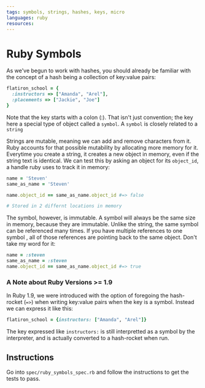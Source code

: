 ```yaml
---
tags: symbols, strings, hashes, keys, micro
languages: ruby
resources: 
---
```

# Ruby Symbols

As we've begun to work with hashes, you should already be familiar with the concept of a hash being a collection of key:value pairs:

```ruby
flatiron_school = {
  :instructors => ["Amanda", "Arel"], 
  :placements => ["Jackie", "Joe"]
}
```

Note that the key starts with a colon (:). That isn't just convention; the key here a special type of object called a `symbol`. A `symbol` is closely related to a `string`

Strings are mutable, meaning we can add and remove characters from it. Ruby accounts for that possible mutability by allocating more memory for it. Everytime you create a string, it creates a new object in memory, even if the string text is identical. We can test this by asking an object for its `object_id`, a handle ruby uses to track it in memory:

```ruby
name = 'Steven' 
same_as_name = 'Steven'

name.object_id == same_as_name.object_id #=> false

# Stored in 2 differnt locations in memory
```

The symbol, however, is immutable. A symbol will always be the same size in memory, because they are immutable. Unlike the string, the same symbol can be referenced many times. If you have multiple references to one symbol , all of those references are pointing back to the same object. Don't take my word for it:

``` ruby
name = :steven
same_as_name = :steven
name.object_id == same_as_name.object_id #=> true
```

### A Note about Ruby Versions >= 1.9

In Ruby 1.9, we were introduced with the option of foregoing the hash-rocket (`=>`) when writing key:value pairs when the key is a symbol. Instead we can express it like this:

```ruby
flatiron_school = {instructors: ["Amanda", "Arel"]}
```

The key expressed like `instructors:` is still interpretted as a symbol by the interpreter, and is actually converted to a hash-rocket when run.

## Instructions

Go into `spec/ruby_symbols_spec.rb` and follow the instructions to get the tests to pass.
